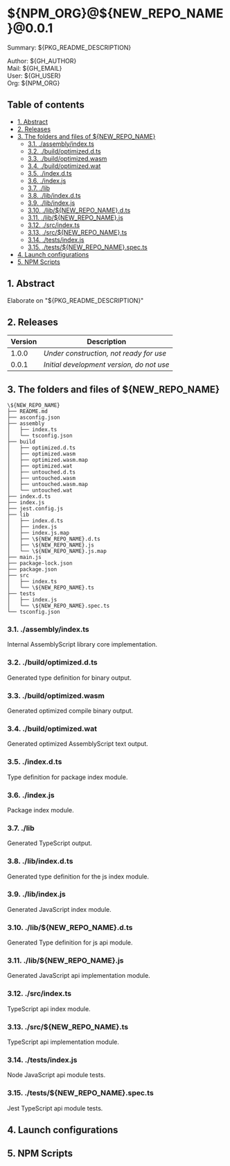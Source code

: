 # \${NPM_ORG}@\${NEW_REPO_NAME}@0.0.1<!-- omit in toc -->

Summary: \${PKG_README_DESCRIPTION}  

Author: \${GH_AUTHOR}  
Mail: \${GH_EMAIL}  
User: \${GH_USER}  
Org: \${NPM_ORG}  

## Table of contents<!-- omit in toc -->

- [1. Abstract](#1-abstract)
- [2. Releases](#2-releases)
- [3. The folders and files of \${NEW_REPO_NAME}](#3-the-folders-and-files-of-new_repo_name)
  - [3.1. ./assembly/index.ts](#31-assemblyindexts)
  - [3.2. ./build/optimized.d.ts](#32-buildoptimizeddts)
  - [3.3. ./build/optimized.wasm](#33-buildoptimizedwasm)
  - [3.4. ./build/optimized.wat](#34-buildoptimizedwat)
  - [3.5. ./index.d.ts](#35-indexdts)
  - [3.6. ./index.js](#36-indexjs)
  - [3.7. ./lib](#37-lib)
  - [3.8. ./lib/index.d.ts](#38-libindexdts)
  - [3.9. ./lib/index.js](#39-libindexjs)
  - [3.10. ./lib/\${NEW_REPO_NAME}.d.ts](#310-libnew_repo_namedts)
  - [3.11. ./lib/\${NEW_REPO_NAME}.js](#311-libnew_repo_namejs)
  - [3.12. ./src/index.ts](#312-srcindexts)
  - [3.13. ./src/\${NEW_REPO_NAME}.ts](#313-srcnew_repo_namets)
  - [3.14. ./tests/index.js](#314-testsindexjs)
  - [3.15. ./tests/\${NEW_REPO_NAME}.spec.ts](#315-testsnew_repo_namespects)
- [4. Launch configurations](#4-launch-configurations)
- [5. NPM Scripts](#5-npm-scripts)

## 1. Abstract

Elaborate on "\${PKG_README_DESCRIPTION}"

## 2. Releases

Version | Description
---------|----------
 1.0.0 | *Under construction, not ready for use*
 0.0.1 | *Initial development version, do not use*

## 3. The folders and files of \${NEW_REPO_NAME}

```lang
\${NEW_REPO_NAME}
├── README.md
├── asconfig.json
├── assembly
│   ├── index.ts
│   └── tsconfig.json
├── build 
│   ├── optimized.d.ts
│   ├── optimized.wasm
│   ├── optimized.wasm.map
│   ├── optimized.wat
│   ├── untouched.d.ts
│   ├── untouched.wasm
│   ├── untouched.wasm.map
│   └── untouched.wat
├── index.d.ts
├── index.js
├── jest.config.js
├── lib
│   ├── index.d.ts
│   ├── index.js
│   ├── index.js.map
│   ├── \${NEW_REPO_NAME}.d.ts
│   ├── \${NEW_REPO_NAME}.js
│   └── \${NEW_REPO_NAME}.js.map
├── main.js
├── package-lock.json
├── package.json
├── src
│   ├── index.ts
│   └── \${NEW_REPO_NAME}.ts
├── tests
│   ├── index.js
│   └── \${NEW_REPO_NAME}.spec.ts
└── tsconfig.json
```

### 3.1. ./assembly/index.ts

Internal AssemblyScript library core implementation.

### 3.2. ./build/optimized.d.ts

Generated type definition for binary output.

### 3.3. ./build/optimized.wasm

Generated optimized compile binary output.

### 3.4. ./build/optimized.wat

Generated optimized AssemblyScript text output.

### 3.5. ./index.d.ts

Type definition for package index module.

### 3.6. ./index.js

Package index module.

### 3.7. ./lib  

Generated TypeScript output.

### 3.8. ./lib/index.d.ts  

Generated type definition for the js index module.

### 3.9. ./lib/index.js  

Generated JavaScript index module.

### 3.10. ./lib/\${NEW_REPO_NAME}.d.ts  

Generated Type definition for js api module.

### 3.11. ./lib/\${NEW_REPO_NAME}.js  

Generated JavaScript api implementation module.

### 3.12. ./src/index.ts

TypeScript api index module.

### 3.13. ./src/\${NEW_REPO_NAME}.ts  

TypeScript api implementation module.

### 3.14. ./tests/index.js  

Node JavaScript api module tests.

### 3.15. ./tests/\${NEW_REPO_NAME}.spec.ts  

Jest TypeScript api module tests.

## 4. Launch configurations

## 5. NPM Scripts
